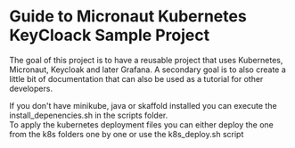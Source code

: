 # Guide to Micronaut Kubernetes KeyCloack Sample Project

The goal of this project is to have a reusable project that uses Kubernetes, Micronaut, Keycloak and later Grafana.
A secondary goal is to also create a little bit of documentation that can also be used as a tutorial for other developers.  

If you don't have minikube, java or skaffold installed you can execute the install_depenencies.sh in the scripts folder.  
To apply the kubernetes deployment files you can either deploy the one from the k8s folders one by one or use the k8s_deploy.sh script